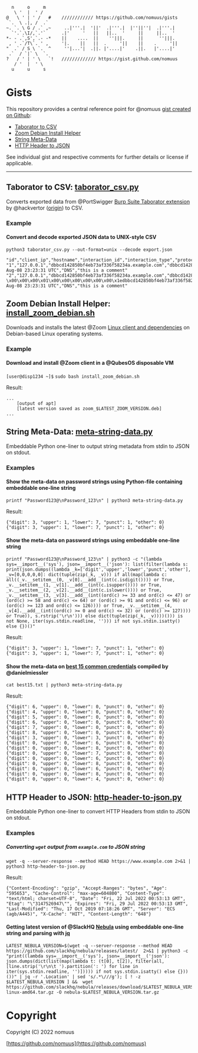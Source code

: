 ```
  n     o     m      
   \ '  |  ' /       
@   \ ' | ' /   #    //////////// https://github.com/nomuus/gists
 `.  \ .|, /  .`     
~. `. \ G / .` ,~     ..|'''.|  '||'  .|'''.|  |''||''|  .|'''.|  
  `'.`.\I/,`.'`      .|'     '   ||   ||..  '     ||     ||..  '  
*- - .`,S',`.- -*    ||    ....  ||    ''|||.     ||      ''|||.  
 , ' .`/T\`. ' ,     '|.    ||   ||  .     '||    ||    .     '|| 
"  .` / S \ `.  ^     ''|...'|  .||. |'....|'    .||.   |'....|'  
 .`  / `|` \  `.     
?   / ' | ' \   `!   ///////////// https://gist.github.com/nomuus
   / '  |  ' \       
  u     u     s      
```

# Gists

This repository provides a central reference point for @nomuus [gist created on Github](https://gist.github.com/nomuus):

- [Taborator to CSV](https://github.com/nomuus/gists#taborator-to-csv-taborator_csvpy)
- [Zoom Debian Install Helper](https://github.com/nomuus/gists#zoom-debian-install-helper-install_zoom_debiansh)
- [String Meta-Data](https://github.com/nomuus/gists#string-meta-data-meta-string-datapy)
- [HTTP Header to JSON](https://github.com/nomuus/gists#http-header-to-json-http-header-to-jsonpy)

See individual gist  and respective comments for further details or license if applicable.

---

## Taborator to CSV: [taborator_csv.py](https://gist.github.com/nomuus/e3e6dd7019b3b4a23c7f64600c3384e4#file-taborator_csv-py)
Converts exported data from @PortSwigger [Burp Suite Taborator extension](https://github.com/PortSwigger/taborator) by @hackvertor ([origin](https://github.com/hackvertor/taborator)) to CSV.

### Example

#### Convert and decode exported JSON data to UNIX-style CSV

`python3 taborator_csv.py --out-format=unix --decode export.json`
```
"id","client_ip","hostname","interaction_id","interaction_type","protocol","query_type","raw_query","request","response","time_stamp","type","comment"
"1","127.0.0.1","dbbcd142850bf4eb73af336f58234a.example.com","dbbcd142850bf4eb73af336f58234a","collaborator","","A","b'!\x10\x00\x00\x00\x01\x00\x00\x00\x00\x00\x00\x1edbbcd142850bf4eb73af336f58234a\x07example\x03com\x00\x00\x01\x00\x01'","","","2022-Aug-08 23:23:31 UTC","DNS","this is a comment"
"2","127.0.0.1","dbbcd142850bf4eb73af336f58234a.example.com","dbbcd142850bf4eb73af336f58234a","collaborator","","AAAA","b'\xd2-\x00\x00\x00\x01\x00\x00\x00\x00\x00\x00\x1edbbcd142850bf4eb73af336f58234a\x07example\x03com\x00\x00\x1c\x00\x01'","","","2022-Aug-08 23:23:31 UTC","DNS","this is a comment"
```

## Zoom Debian Install Helper: [install_zoom_debian.sh](https://gist.github.com/nomuus/777152e79f4a8bc176fcded05bd10d26#file-install_zoom_debian-sh)
Downloads and installs the latest @Zoom [Linux client and dependencies](https://support.zoom.us/hc/en-us/articles/204206269-Installing-or-updating-Zoom-on-Linux) on Debian-based Linux operating systems.

### Example

#### Download and install @Zoom client in a @QubesOS disposable VM

`[user@disp1234 ~]$` ```sudo bash install_zoom_debian.sh```

Result:
```
...
    [output of apt]
    [latest version saved as zoom_$LATEST_ZOOM_VERSION.deb]
...

```

## String Meta-Data: [meta-string-data.py](https://gist.github.com/nomuus/b95ad1417d8d3ec68adc2b6a37efe999#file-meta-string-data-py)
Embeddable Python one-liner to output string metadata from stdin to JSON on stdout.

### Examples

#### Show the meta-data on password strings using Python-file containing embeddable one-line string

`printf "Password123@\nPassword_123\n" | python3 meta-string-data.py`

Result:
```
{"digit": 3, "upper": 1, "lower": 7, "punct": 1, "other": 0}
{"digit": 3, "upper": 1, "lower": 7, "punct": 1, "other": 0}
```

#### Show the meta-data on password strings using embeddable one-line string

`printf "Password123@\nPassword_123\n" | python3 -c "(lambda sys=__import__('sys'), json=__import__('json'): list(filter(lambda s: print(json.dumps((lambda _k=['digit','upper','lower','punct','other'], _v=[0,0,0,0,0]: dict(tuple(zip(_k, _v))) if all(map(lambda c: all((_v.__setitem__(0, _v[0].__add__(int(c.isdigit()))) or True, _v.__setitem__(1, _v[1].__add__(int(c.isupper()))) or True, _v.__setitem__(2, _v[2].__add__(int(c.islower()))) or True, _v.__setitem__(3, _v[3].__add__(int((ord(c) >= 33 and ord(c) <= 47) or (ord(c) >= 58 and ord(c) <= 64) or (ord(c) >= 91 and ord(c) <= 96) or (ord(c) >= 123 and ord(c) <= 126)))) or True, _v.__setitem__(4, _v[4].__add__(int((ord(c) >= 0 and ord(c) <= 32) or (ord(c) >= 127)))) or True)), s.rstrip('\r\n'))) else dict(tuple(zip(_k, _v))))())) is not None, iter(sys.stdin.readline, ''))) if not sys.stdin.isatty() else {})()"`

Result:
```
{"digit": 3, "upper": 1, "lower": 7, "punct": 1, "other": 0}
{"digit": 3, "upper": 1, "lower": 7, "punct": 1, "other": 0}
```

#### Show the meta-data on [best 15 common credentials](https://github.com/danielmiessler/SecLists/blob/master/Passwords/Common-Credentials/best15.txt) compiled by @danielmiessler

`cat best15.txt | python3 meta-string-data.py`

Result:
```
{"digit": 6, "upper": 0, "lower": 0, "punct": 0, "other": 0}
{"digit": 4, "upper": 0, "lower": 0, "punct": 0, "other": 0}
{"digit": 5, "upper": 0, "lower": 0, "punct": 0, "other": 0}
{"digit": 6, "upper": 0, "lower": 0, "punct": 0, "other": 0}
{"digit": 7, "upper": 0, "lower": 0, "punct": 0, "other": 0}
{"digit": 8, "upper": 0, "lower": 0, "punct": 0, "other": 0}
{"digit": 3, "upper": 0, "lower": 3, "punct": 0, "other": 0}
{"digit": 0, "upper": 0, "lower": 6, "punct": 0, "other": 0}
{"digit": 0, "upper": 0, "lower": 8, "punct": 0, "other": 0}
{"digit": 0, "upper": 0, "lower": 7, "punct": 0, "other": 0}
{"digit": 0, "upper": 0, "lower": 6, "punct": 0, "other": 0}
{"digit": 0, "upper": 0, "lower": 8, "punct": 0, "other": 0}
{"digit": 0, "upper": 0, "lower": 6, "punct": 0, "other": 0}
{"digit": 0, "upper": 0, "lower": 8, "punct": 0, "other": 0}
{"digit": 0, "upper": 0, "lower": 4, "punct": 0, "other": 0}
```


## HTTP Header to JSON: [http-header-to-json.py](https://gist.github.com/nomuus/93b31dc3e790116c82e951e5e741a048#file-http-header-to-json-py)
Embeddable Python one-liner to convert HTTP Headers from stdin to JSON on stdout.

### Examples

##### Converting `wget` output from `example.com` to JSON string

```
wget -q --server-response --method HEAD https://www.example.com 2>&1 | python3 http-header-to-json.py
```

Result:
```
{"Content-Encoding": "gzip", "Accept-Ranges": "bytes", "Age": "595653", "Cache-Control": "max-age=604800", "Content-Type": "text/html; charset=UTF-8", "Date": "Fri, 22 Jul 2022 00:53:13 GMT", "Etag": "\"3147526947\"", "Expires": "Fri, 29 Jul 2022 00:53:13 GMT", "Last-Modified": "Thu, 17 Oct 2019 07:18:26 GMT", "Server": "ECS (agb/A445)", "X-Cache": "HIT", "Content-Length": "648"}
```

#### Getting latest version of @SlackHQ [Nebula](https://github.com/slackhq/nebula) using embeddable one-line string and parsing with [jq](https://github.com/stedolan/jq)

```
LATEST_NEBULA_VERSION=$(wget -q --server-response --method HEAD https://github.com/slackhq/nebula/releases/latest/  2>&1 | python3 -c "print((lambda sys=__import__('sys'), json=__import__('json'): json.dumps(dict(list(map(lambda t: (t[0], t[2]), filter(all, [line.strip('\r\n\t ').partition(': ') for line in iter(sys.stdin.readline, '')])))) if not sys.stdin.isatty() else {}))())" | jq -r '.Location' | sed 's/.*\///g'); [ ! -z $LATEST_NEBULA_VERSION ] &&  wget https://github.com/slackhq/nebula/releases/download/$LATEST_NEBULA_VERSION/nebula-linux-amd64.tar.gz -O nebula-$LATEST_NEBULA_VERSION.tar.gz
```


# Copyright
Copyright (C) 2022 nomuus

[https://github.com/nomuus](https://github.com/nomuus)
